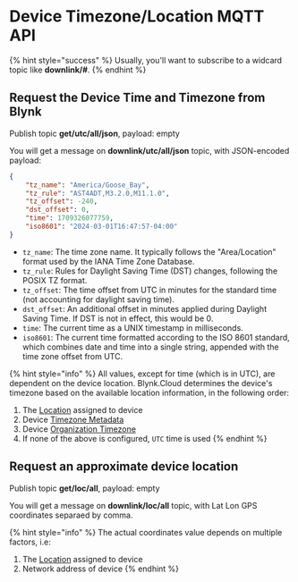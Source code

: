 # Device Timezone/Location MQTT API

{% hint style="success" %}
Usually, you'll want to subscribe to a widcard topic like **downlink/#**.
{% endhint %}

## Request the Device Time and Timezone from Blynk

Publish topic **get/utc/all/json**, payload: empty

You will get a message on **downlink/utc/all/json** topic, with JSON-encoded payload:

```json
{
    "tz_name": "America/Goose_Bay",
    "tz_rule": "AST4ADT,M3.2.0,M11.1.0",
    "tz_offset": -240,
    "dst_offset": 0,
    "time": 1709326077759,
    "iso8601": "2024-03-01T16:47:57-04:00"
}
```

- `tz_name`: The time zone name. It typically follows the "Area/Location" format used by the IANA Time Zone Database.
- `tz_rule`: Rules for Daylight Saving Time (DST) changes, following the POSIX TZ format.
- `tz_offset`: The time offset from UTC in minutes for the standard time (not accounting for daylight saving time).
- `dst_offset`: An additional offset in minutes applied during Daylight Saving Time. If DST is not in effect, this would be 0.
- `time`: The current time as a UNIX timestamp in milliseconds.
- `iso8601`: The current time formatted according to the ISO 8601 standard, which combines date and time into a single string, appended with the time zone offset from UTC.

{% hint style="info" %}
All values, except for time (which is in UTC), are dependent on the device location.
Blynk.Cloud determines the device's timezone based on the available location information, in the following order:
1. The [Location](../../blynk.console/locations/locations.md) assigned to device
2. Device [Timezone Metadata](../../blynk.console/templates/metadata/README.md#basic-metadata-types)
3. Device [Organization Timezone](../../blynk.console/settings/organization-settings/general.md)
4. If none of the above is configured, `UTC` time is used
{% endhint %}

## Request an approximate device location

Publish topic **get/loc/all**, payload: empty

You will get a message on **downlink/loc/all** topic, with Lat Lon GPS coordinates separaed by comma.

{% hint style="info" %}
The actual coordinates value depends on multiple factors, i.e:
1. The [Location](../../blynk.console/locations/locations.md) assigned to device
2. Network address of device
{% endhint %}

